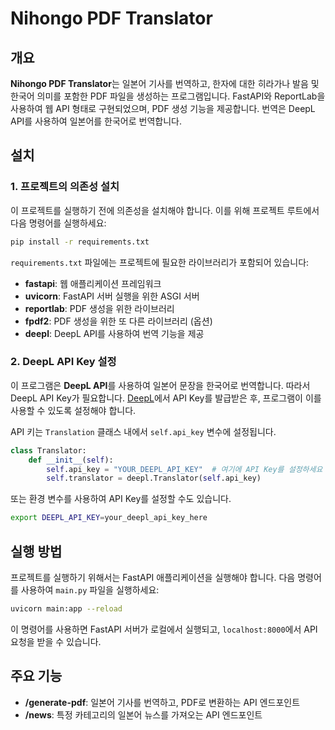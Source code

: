 
# Nihongo PDF Translator

## 개요
**Nihongo PDF Translator**는 일본어 기사를 번역하고, 한자에 대한 히라가나 발음 및 한국어 의미를 포함한 PDF 파일을 생성하는 프로그램입니다. FastAPI와 ReportLab을 사용하여 웹 API 형태로 구현되었으며, PDF 생성 기능을 제공합니다. 번역은 DeepL API를 사용하여 일본어를 한국어로 번역합니다.

## 설치

### 1. 프로젝트의 의존성 설치

이 프로젝트를 실행하기 전에 의존성을 설치해야 합니다. 이를 위해 프로젝트 루트에서 다음 명령어를 실행하세요:

```bash
pip install -r requirements.txt
```

`requirements.txt` 파일에는 프로젝트에 필요한 라이브러리가 포함되어 있습니다:

- **fastapi**: 웹 애플리케이션 프레임워크
- **uvicorn**: FastAPI 서버 실행을 위한 ASGI 서버
- **reportlab**: PDF 생성을 위한 라이브러리
- **fpdf2**: PDF 생성을 위한 또 다른 라이브러리 (옵션)
- **deepl**: DeepL API를 사용하여 번역 기능을 제공

### 2. DeepL API Key 설정

이 프로그램은 **DeepL API**를 사용하여 일본어 문장을 한국어로 번역합니다. 따라서 DeepL API Key가 필요합니다. [DeepL](https://www.deepl.com/pro-api)에서 API Key를 발급받은 후, 프로그램이 이를 사용할 수 있도록 설정해야 합니다.

API 키는 `Translation` 클래스 내에서 `self.api_key` 변수에 설정됩니다.

```python
class Translator:
    def __init__(self):
        self.api_key = "YOUR_DEEPL_API_KEY"  # 여기에 API Key를 설정하세요
        self.translator = deepl.Translator(self.api_key)
```

또는 환경 변수를 사용하여 API Key를 설정할 수도 있습니다.

```bash
export DEEPL_API_KEY=your_deepl_api_key_here
```

## 실행 방법

프로젝트를 실행하기 위해서는 FastAPI 애플리케이션을 실행해야 합니다. 다음 명령어를 사용하여 `main.py` 파일을 실행하세요:

```bash
uvicorn main:app --reload
```

이 명령어를 사용하면 FastAPI 서버가 로컬에서 실행되고, `localhost:8000`에서 API 요청을 받을 수 있습니다.

## 주요 기능

- **/generate-pdf**: 일본어 기사를 번역하고, PDF로 변환하는 API 엔드포인트
- **/news**: 특정 카테고리의 일본어 뉴스를 가져오는 API 엔드포인트
